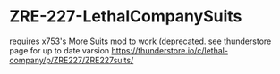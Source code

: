# ZRE-227-LethalCompanySuits
requires x753's More Suits mod to work
(deprecated. see thunderstore page for up to date varsion https://thunderstore.io/c/lethal-company/p/ZRE227/ZRE227suits/
